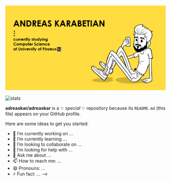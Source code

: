 ![me](https://github.com/adreaskar/images/blob/master/me.jpg)

![stats](https://github-readme-stats.vercel.app/api?username=adreaskar&&show_icons=true&title_color=ffffff&icon_color=bb2acf&text_color=daf7dc&bg_color=151515)

**adreaskar/adreaskar** is a ✨ _special_ ✨ repository because its `README.md` (this file) appears on your GitHub profile.

Here are some ideas to get you started:

- 🔭 I’m currently working on ...
- 🌱 I’m currently learning ...
- 👯 I’m looking to collaborate on ...
- 🤔 I’m looking for help with ...
- 💬 Ask me about ...
- 📫 How to reach me: ...
- 😄 Pronouns: ...
- ⚡ Fun fact: ...
-->
